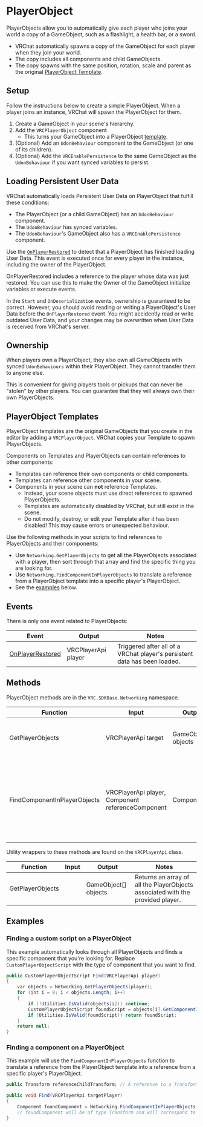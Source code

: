 # PlayerObject

PlayerObjects allow you to automatically give each player who joins your world a copy of a GameObject, such as a flashlight, a health bar, or a sword.

- VRChat automatically spawns a copy of the GameObject for each player when they join your world.
- The copy includes all components and child GameObjects.
- The copy spawns with the same position, rotation, scale and parent as the original [PlayerObject Template](#playerobject-templates).


## Setup

Follow the instructions below to create a simple PlayerObject. When a player joins an instance, VRChat will spawn the PlayerObject for them.

1. Create a GameObject in your scene's hierarchy.
2. Add the `VRCPlayerObject` component 
	- This turns your GameObject into a PlayerObject [template](#playerobject-templates).
3. (Optional) Add an `UdonBehaviour` component to the GameObject (or one of its children).
4. (Optional) Add the `VRCEnablePersistence` to the same GameObject as the `UdonBehaviour` if you want synced variables to persist.

## Loading Persistent User Data

VRChat automatically loads Persistent User Data on PlayerObject that fulfill these conditions:

- The PlayerObject (or a child GameObject) has an `UdonBehaviour` component.
- The `UdonBehaviour` has synced variables.
- The `UdonBehaviour`'s GameObject also has a `VRCEnablePersistence` component.

Use the [`OnPlayerRestored`](/worlds/udon/graph/event-nodes#onplayerrestored) to detect that a PlayerObject has finished loading User Data. This event is executed once for every player in the instance, including the owner of the PlayerObject.

OnPlayerRestored includes a reference to the player whose data was just restored. You can use this to make the Owner of the GameObject initialize variables or execute events.

In the `Start` and `OnDeserialization` events, ownership is guaranteed to be correct. However, you should avoid reading or writing a PlayerObject's User Data before the `OnPlayerRestored` event. You might accidently read or write outdated User Data, and your changes may be overwritten when User Data is received from VRChat's server.

## Ownership

When players own a PlayerObject, they also own all GameObjects with synced `UdonBehaviours` within their PlayerObject. They cannot transfer them to anyone else.

This is convenient for giving players tools or pickups that can never be "stolen" by other players. You can guarantee that they will always own their own PlayerObjects. 

## PlayerObject Templates

PlayerObject templates are the original GameObjects that you create in the editor by adding a `VRCPlayerObject`. VRChat copies your Template to spawn PlayerObjects.

Components on Templates and PlayerObjects can contain references to other components: 
- Templates can reference their own components or child components.
- Templates can reference other components in your scene.
- Components in your scene can **not** reference Templates.
	- Instead, your scene objects must use direct references to spawned PlayerObjects.
	- Templates are automatically disabled by VRChat, but still exist in the scene.
	- Do not modify, destroy, or edit your Template after it has been disabled! This may cause errors or unexpected behaviour.
  
Use the following methods in your scripts to find references to PlayerObjects and their components:
- Use `Networking.GetPlayerObjects` to get all the PlayerObjects associated with a player, then sort through that array and find the specific thing you are looking for.
- Use `Networking.FindComponentInPlayerObjects` to translate a reference from a PlayerObject template into a specific player's PlayerObject.
- See the [examples](#examples) below.

## Events

There is only one event related to PlayerObjects:

| Event | Output | Notes |
| -------- | -------- | -------- |
| [OnPlayerRestored](/worlds/udon/graph/event-nodes#onplayerrestored) | VRCPlayerApi player | Triggered after all of a VRChat player's persistent data has been loaded. |

## Methods

PlayerObject methods are in the `VRC.SDKBase.Networking` namespace.

| Function | Input | Output | Notes |
| -------- | -------- | -------- | ------- |
| GetPlayerObjects | VRCPlayerApi target | GameObject[] objects | Returns an array of all the PlayerObjects associated with the player provided |
| FindComponentInPlayerObjects | VRCPlayerApi player, Component referenceComponent | Component | Using the `referenceComponent` which must be a child of a PlayerObject template, this function returns the corresponding component associated with the provided player. |

Utility wrappers to these methods are found on the `VRCPlayerApi` class.

| Function | Input | Output | Notes |
| -------- | -------- | -------- | ------- |
| GetPlayerObjects | | GameObject[] objects | Returns an array of all the PlayerObjects associated with the provided player. |

## Examples

### Finding a custom script on a PlayerObject

This example automatically looks through all PlayerObjects and finds a specific component that you're looking for. Replace `CustomPlayerObjectScript` with the type of component that you want to find.

```cs
public CustomPlayerObjectScript Find(VRCPlayerApi player)
{
    var objects = Networking.GetPlayerObjects(player);
    for (int i = 0; i < objects.Length; i++)
    {
        if (!Utilities.IsValid(objects[i])) continue;
        CustomPlayerObjectScript foundScript = objects[i].GetComponentInChildren<CustomPlayerObjectScript>();
        if (Utilities.IsValid(foundScript)) return foundScript;
    }
    return null;
}
```

### Finding a component on a PlayerObject

This example will use the `FindComponentInPlayerObjects` function to translate a reference from the PlayerObject template into a reference from a specific player's PlayerObject. 

```cs
public Transform referenceChildTransform; // A reference to a Transform on a PlayerObject or a child of a PlayerObject

public void Find(VRCPlayerApi targetPlayer)
{
    Component foundComponent = Networking.FindComponentInPlayerObjects(targetPlayer, referenceChildTransform);
    // foundComponent will be of type Transform and will correspond to the targetPlayer's PlayerObject that matches the reference.
}
```
